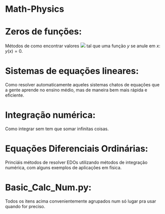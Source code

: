 # Math-Physics

# Zeros de funções:
Métodos de como encontrar valores <img src="https://render.githubusercontent.com/render/math?math=x"> tal que uma função $y$ se anule em $x$: $y(x) = 0$.

# Sistemas de equações lineares:
Como resolver automaticamente aqueles sistemas chatos de equações que a gente aprende no ensino médio, mas de maneira bem mais rápida e eficiente.

# Integração numérica:
Como integrar sem tem que somar infinitas coisas.

# Equações Diferenciais Ordinárias:
Princiáis métodos de resolver EDOs utilizando métodos de integração numérica, com alguns exemplos de aplicações em física.

# Basic_Calc_Num.py:
Todos os itens acima convenientemente agrupados num só lugar pra usar quando for preciso.
